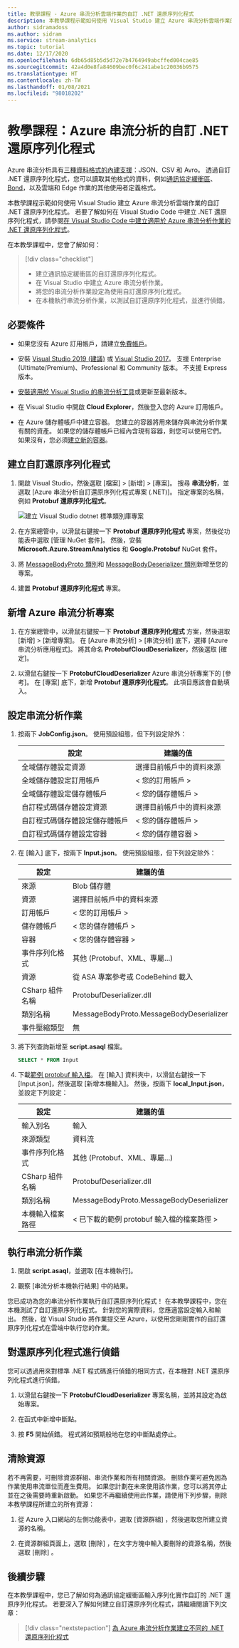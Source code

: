 ```yaml
---
title: 教學課程 - Azure 串流分析雲端作業的自訂 .NET 還原序列化程式
description: 本教學課程示範如何使用 Visual Studio 建立 Azure 串流分析雲端作業的自訂 .NET 還原序列化程式。
author: sidramadoss
ms.author: sidram
ms.service: stream-analytics
ms.topic: tutorial
ms.date: 12/17/2020
ms.openlocfilehash: 6db65d85b5d5d72e7b4764949abcffed004cae85
ms.sourcegitcommit: 42a4d0e8fa84609bec0f6c241abe1c20036b9575
ms.translationtype: HT
ms.contentlocale: zh-TW
ms.lasthandoff: 01/08/2021
ms.locfileid: "98018202"
---
```

# <a name="tutorial-custom-net-deserializers-for-azure-stream-analytics"></a>教學課程：Azure 串流分析的自訂 .NET 還原序列化程式

Azure 串流分析具有[三種資料格式的內建支援](stream-analytics-parsing-json.md)：JSON、CSV 和 Avro。 透過自訂 .NET 還原序列化程式，您可以讀取其他格式的資料，例如[通訊協定緩衝區](https://developers.google.com/protocol-buffers/)、[Bond](https://github.com/Microsoft/bond)，以及雲端和 Edge 作業的其他使用者定義格式。

本教學課程示範如何使用 Visual Studio 建立 Azure 串流分析雲端作業的自訂 .NET 還原序列化程式。 若要了解如何在 Visual Studio Code 中建立 .NET 還原序列化程式，請參閱[在 Visual Studio Code 中建立適用於 Azure 串流分析作業的 .NET 還原序列化程式](visual-studio-code-custom-deserializer.md)。

在本教學課程中，您會了解如何：

> [!div class="checklist"]
> * 建立通訊協定緩衝區的自訂還原序列化程式。
> * 在 Visual Studio 中建立 Azure 串流分析作業。
> * 將您的串流分析作業設定為使用自訂還原序列化程式。
> * 在本機執行串流分析作業，以測試自訂還原序列化程式，並進行偵錯。


## <a name="prerequisites"></a>必要條件

* 如果您沒有 Azure 訂用帳戶，請建立[免費帳戶](https://azure.microsoft.com/free/?WT.mc_id=A261C142F)。

* 安裝 [Visual Studio 2019 (建議)](https://www.visualstudio.com/downloads/) 或 [Visual Studio 2017](https://www.visualstudio.com/vs/older-downloads/)。 支援 Enterprise (Ultimate/Premium)、Professional 和 Community 版本。 不支援 Express 版本。 

* [安裝適用於 Visual Studio 的串流分析工具](stream-analytics-tools-for-visual-studio-install.md)或更新至最新版本。 

* 在 Visual Studio 中開啟 **Cloud Explorer**，然後登入您的 Azure 訂用帳戶。

* 在 Azure 儲存體帳戶中建立容器。
您建立的容器將用來儲存與串流分析作業有關的資產。 如果您的儲存體帳戶已經內含現有容器，則您可以使用它們。 如果沒有，您必須[建立新的容器](../storage/blobs/storage-quickstart-blobs-portal.md)。

## <a name="create-a-custom-deserializer"></a>建立自訂還原序列化程式

1. 開啟 Visual Studio，然後選取 [檔案] > [新增] > [專案]。 搜尋 **串流分析**，並選取 [Azure 串流分析自訂還原序列化程式專案 (.NET)]。 指定專案的名稱，例如 **Protobuf 還原序列化程式**。

   ![建立 Visual Studio dotnet 標準類別庫專案](./media/custom-deserializer/create-dotnet-library-project.png)

2. 在方案總管中，以滑鼠右鍵按一下 **Protobuf 還原序列化程式** 專案，然後從功能表中選取 [管理 NuGet 套件]。 然後，安裝 **Microsoft.Azure.StreamAnalytics** 和 **Google.Protobuf** NuGet 套件。

3. 將 [MessageBodyProto 類別](https://github.com/Azure/azure-stream-analytics/blob/master/CustomDeserializers/Protobuf/MessageBodyProto.cs)和 [MessageBodyDeserializer 類別](https://github.com/Azure/azure-stream-analytics/blob/master/CustomDeserializers/Protobuf/MessageBodyDeserializer.cs)新增至您的專案。

4. 建置 **Protobuf 還原序列化程式** 專案。

## <a name="add-an-azure-stream-analytics-project"></a>新增 Azure 串流分析專案

1. 在方案總管中，以滑鼠右鍵按一下 **Protobuf 還原序列化程式** 方案，然後選取 [新增] > [新增專案]。 在 [Azure 串流分析] > [串流分析] 底下，選擇 [Azure 串流分析應用程式]。 將其命名 **ProtobufCloudDeserializer**，然後選取 [確定]。 

2. 以滑鼠右鍵按一下 **ProtobufCloudDeserializer** Azure 串流分析專案下的 [參考]。 在 [專案] 底下，新增 **Protobuf 還原序列化程式**。 此項目應該會自動填入。

## <a name="configure-a-stream-analytics-job"></a>設定串流分析作業

1. 按兩下 **JobConfig.json**。 使用預設組態，但下列設定除外：

   |設定|建議的值|
   |-------|---------------|
   |全域儲存體設定資源|選擇目前帳戶中的資料來源|
   |全域儲存體設定訂用帳戶| < 您的訂用帳戶 >|
   |全域儲存體設定儲存體帳戶| < 您的儲存體帳戶 >|
   |自訂程式碼儲存體設定資源|選擇目前帳戶中的資料來源|
   |自訂程式碼儲存體設定儲存體帳戶|< 您的儲存體帳戶 >|
   |自訂程式碼儲存體設定容器|< 您的儲存體容器 >|

2. 在 [輸入] 底下，按兩下 **Input.json**。 使用預設組態，但下列設定除外：

   |設定|建議的值|
   |-------|---------------|
   |來源|Blob 儲存體|
   |資源|選擇目前帳戶中的資料來源|
   |訂用帳戶|< 您的訂用帳戶 >|
   |儲存體帳戶|< 您的儲存體帳戶 >|
   |容器|< 您的儲存體容器 >|
   |事件序列化格式|其他 (Protobuf、XML、專屬...)|
   |資源|從 ASA 專案參考或 CodeBehind 載入|
   |CSharp 組件名稱|ProtobufDeserializer.dll|
   |類別名稱|MessageBodyProto.MessageBodyDeserializer|
   |事件壓縮類型|無|

3. 將下列查詢新增至 **script.asaql** 檔案。

   ```sql
   SELECT * FROM Input
   ```

4. 下載[範例 protobuf 輸入檔](https://github.com/Azure/azure-stream-analytics/blob/master/CustomDeserializers/Protobuf/SimulatedTemperatureEvents.protobuf)。 在 [輸入] 資料夾中，以滑鼠右鍵按一下 [Input.json]，然後選取 [新增本機輸入]。 然後，按兩下 **local_Input.json**，並設定下列設定：

   |設定|建議的值|
   |-------|---------------|
   |輸入別名|輸入|
   |來源類型|資料流|
   |事件序列化格式|其他 (Protobuf、XML、專屬...)|
   |CSharp 組件名稱|ProtobufDeserializer.dll|
   |類別名稱|MessageBodyProto.MessageBodyDeserializer|
   |本機輸入檔案路徑|< 已下載的範例 protobuf 輸入檔的檔案路徑 >|

## <a name="execute-the-stream-analytics-job"></a>執行串流分析作業

1. 開啟 **script.asaql**，並選取 [在本機執行]。

2. 觀察 [串流分析本機執行結果] 中的結果。

您已成功為您的串流分析作業執行自訂還原序列化程式！ 在本教學課程中，您在本機測試了自訂還原序列化程式。 針對您的實際資料，您應適當設定輸入和輸出。 然後，從 Visual Studio 將作業提交至 Azure，以使用您剛剛實作的自訂還原序列化程式在雲端中執行您的作業。

## <a name="debug-your-deserializer"></a>對還原序列化程式進行偵錯

您可以透過用來對標準 .NET 程式碼進行偵錯的相同方式，在本機對 .NET 還原序列化程式進行偵錯。

1. 以滑鼠右鍵按一下 **ProtobufCloudDeserializer** 專案名稱，並將其設定為啟始專案。

2. 在函式中新增中斷點。

3. 按 **F5** 開始偵錯。 程式將如預期般地在您的中斷點處停止。

## <a name="clean-up-resources"></a>清除資源

若不再需要，可刪除資源群組、串流作業和所有相關資源。 刪除作業可避免因為作業使用串流單位而產生費用。 如果您計劃在未來使用該作業，您可以將其停止並在之後需要時重新啟動。 如果您不再繼續使用此作業，請使用下列步驟，刪除本教學課程所建立的所有資源：

1. 從 Azure 入口網站的左側功能表中，選取 [資源群組]  ，然後選取您所建立資源的名稱。  

2. 在資源群組頁面上，選取 [刪除]  ，在文字方塊中輸入要刪除的資源名稱，然後選取 [刪除]  。

## <a name="next-steps"></a>後續步驟

在本教學課程中，您已了解如何為通訊協定緩衝區輸入序列化實作自訂的 .NET 還原序列化程式。 若要深入了解如何建立自訂還原序列化程式，請繼續閱讀下列文章：

> [!div class="nextstepaction"]
> [為 Azure 串流分析作業建立不同的 .NET 還原序列化程式](custom-deserializer-examples.md)